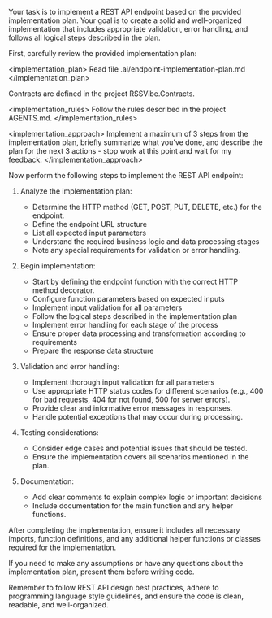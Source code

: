 Your task is to implement a REST API endpoint based on the provided implementation plan. Your goal is to create a solid and well-organized implementation that includes appropriate validation, error handling, and follows all logical steps described in the plan.

First, carefully review the provided implementation plan:

<implementation_plan>
Read file .ai/endpoint-implementation-plan.md
</implementation_plan>

<types>
Contracts are defined in the project RSSVibe.Contracts.
</types>

<implementation_rules>
Follow the rules described in the project AGENTS.md.
</implementation_rules>

<implementation_approach>
Implement a maximum of 3 steps from the implementation plan, briefly summarize what you've done, and describe the plan for the next 3 actions - stop work at this point and wait for my feedback.
</implementation_approach>

Now perform the following steps to implement the REST API endpoint:

1. Analyze the implementation plan:
    - Determine the HTTP method (GET, POST, PUT, DELETE, etc.) for the endpoint.
    - Define the endpoint URL structure
    - List all expected input parameters
    - Understand the required business logic and data processing stages
    - Note any special requirements for validation or error handling.

2. Begin implementation:
    - Start by defining the endpoint function with the correct HTTP method decorator.
    - Configure function parameters based on expected inputs
    - Implement input validation for all parameters
    - Follow the logical steps described in the implementation plan
    - Implement error handling for each stage of the process
    - Ensure proper data processing and transformation according to requirements
    - Prepare the response data structure

3. Validation and error handling:
    - Implement thorough input validation for all parameters
    - Use appropriate HTTP status codes for different scenarios (e.g., 400 for bad requests, 404 for not found, 500 for server errors).
    - Provide clear and informative error messages in responses.
    - Handle potential exceptions that may occur during processing.

4. Testing considerations:
    - Consider edge cases and potential issues that should be tested.
    - Ensure the implementation covers all scenarios mentioned in the plan.

5. Documentation:
    - Add clear comments to explain complex logic or important decisions
    - Include documentation for the main function and any helper functions.

After completing the implementation, ensure it includes all necessary imports, function definitions, and any additional helper functions or classes required for the implementation.

If you need to make any assumptions or have any questions about the implementation plan, present them before writing code.

Remember to follow REST API design best practices, adhere to programming language style guidelines, and ensure the code is clean, readable, and well-organized.
